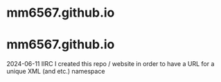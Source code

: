 # mm6567.github.io
# mm6567.github.io
2024-06-11  IIRC I created this repo / website in order to have a URL for a unique XML (and etc.) namespace
